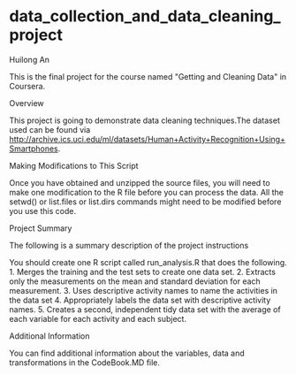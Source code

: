 # data_collection_and_data_cleaning_project
Huilong An

This is the final project for the course named "Getting and Cleaning Data" in Coursera.

Overview

This project is going to demonstrate data cleaning techniques.The dataset used can be found via http://archive.ics.uci.edu/ml/datasets/Human+Activity+Recognition+Using+Smartphones.


Making Modifications to This Script

Once you have obtained and unzipped the source files, you will need to make one modification to the R file before you can process the data. All the setwd() or list.files or list.dirs commands might need to be modified before you use this code.

Project Summary

The following is a summary description of the project instructions

You should create one R script called run_analysis.R that does the following. 1. Merges the training and the test sets to create one data set. 2. Extracts only the measurements on the mean and standard deviation for each measurement. 3. Uses descriptive activity names to name the activities in the data set 4. Appropriately labels the data set with descriptive activity names. 5. Creates a second, independent tidy data set with the average of each variable for each activity and each subject.

Additional Information

You can find additional information about the variables, data and transformations in the CodeBook.MD file.
